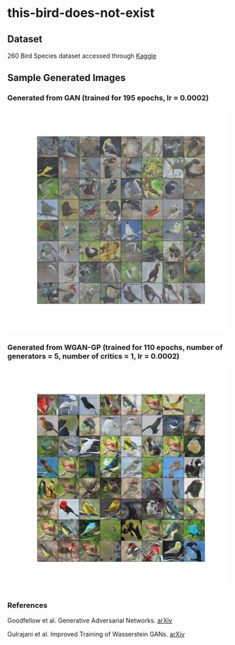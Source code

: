 # this-bird-does-not-exist

## Dataset

260 Bird Species dataset accessed through [Kaggle](https://www.kaggle.com/gpiosenka/100-bird-species)

## Sample Generated Images

### Generated from GAN (trained for 195 epochs, lr = 0.0002)
![GAN_generated](GAN_generated.png)

### Generated from WGAN-GP (trained for 110 epochs, number of generators = 5, number of critics = 1, lr = 0.0002)
![WGAN-GP_generated](WGAN-GP_generated.png)

### References

Goodfellow et al. Generative Adversarial Networks. [arXiv](https://arxiv.org/abs/1406.2661)

Gulrajani et al. Improved Training of Wasserstein GANs. [arXiv](https://arxiv.org/pdf/1704.00028.pdf)
